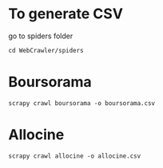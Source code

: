 # To generate CSV
go to spiders folder
```
cd WebCrawler/spiders
```
# Boursorama
```
scrapy crawl boursorama -o boursorama.csv
```
# Allocine
```
scrapy crawl allocine -o allocine.csv
```